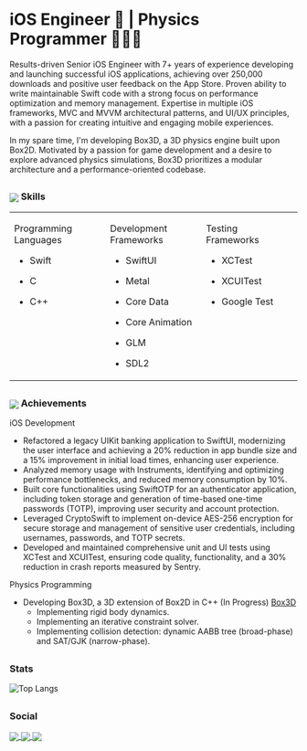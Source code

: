 <h1 align="left"> iOS Engineer 📱 |  Physics Programmer 👨🏽‍💻 </h1>

Results-driven Senior iOS Engineer with 7+ years of experience developing and launching successful iOS applications, achieving over 250,000 downloads and positive user feedback on the App Store. Proven ability to write maintainable Swift code with a strong focus on performance optimization and memory management. Expertise in multiple iOS frameworks, MVC and MVVM architectural patterns, and UI/UX principles, with a passion for creating intuitive and engaging mobile experiences. 

In my spare time, I'm developing Box3D, a 3D physics engine built upon Box2D. Motivated by a passion for game development and a desire to explore advanced physics simulations, Box3D prioritizes a modular architecture and a performance-oriented codebase. 

## <h3 align="left"> <img align="center" src="https://img.icons8.com/color/50/xcode.png"/> Skills</h3>

<table style="table-layout: fixed; width: 100%;">
  <tr>
    <td valign="top" width="33%">

Programming Languages
- Swift
- C
- C++

    </td>
    <td valign="top" width="33%">

Development Frameworks
- SwiftUI
- Metal
- Core Data
- Core Animation
- GLM
- SDL2

    </td>
    <td valign="top" width="33%">

Testing Frameworks
- XCTest
- XCUITest
- Google Test


    </td>    
</table>


## <h3 align="left"> <img align="center" src="https://img.icons8.com/color/50/trophy.png"/> Achievements</h3>

iOS Development
- Refactored a legacy UIKit banking application to SwiftUI, modernizing the user interface and achieving a 20% reduction in app bundle size and a 15% improvement in initial load times, enhancing user experience.
- Analyzed memory usage with Instruments, identifying and optimizing performance bottlenecks, and reduced memory consumption by 10%.
- Built core functionalities using SwiftOTP for an authenticator application, including token storage and generation of time-based one-time passwords (TOTP), improving user security and account protection.
- Leveraged CryptoSwift to implement on-device AES-256 encryption for secure storage and management of sensitive user credentials, including usernames, passwords, and TOTP secrets.
- Developed and maintained comprehensive unit and UI tests using XCTest and XCUITest, ensuring code quality, functionality, and a 30% reduction in crash reports measured by Sentry.


Physics Programming
- Developing Box3D, a 3D extension of Box2D in C++ (In Progress) [Box3D](https://github.com/KelCodesStuff/Box3D/)
  - Implementing rigid body dynamics.
  - Implementing an iterative constraint solver.
  - Implementing collision detection: dynamic AABB tree (broad-phase) and SAT/GJK (narrow-phase).

## <h3 align="left">Stats</h3>

![Top Langs](https://github-readme-stats.vercel.app/api/top-langs/?username=KelCodesStuff&theme=gotham)

## <h3 align="left">Social</h3>

<p align="left">
  <a href="https://linkedin.com/in/kelcodes" > <img align="center" src="https://img.icons8.com/color/50/linkedin.png"/> </a>
  <a href="https://twitter.com/kelcodesstuff" > <img align="center" src="https://img.icons8.com/color/50/twitter.png"/> </a>
  <a href="https://twitch.com/kelcodes" > <img align="center" src="https://img.icons8.com/color/50/twitch.png"/> </a>
</p>
